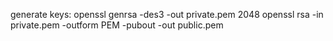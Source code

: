 generate keys:
    openssl genrsa -des3 -out private.pem 2048
    openssl rsa -in private.pem -outform PEM -pubout -out public.pem

    
